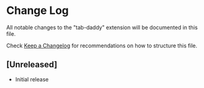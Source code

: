 # Change Log

All notable changes to the "tab-daddy" extension will be documented in this file.

Check [Keep a Changelog](http://keepachangelog.com/) for recommendations on how to structure this file.

## [Unreleased]

- Initial release